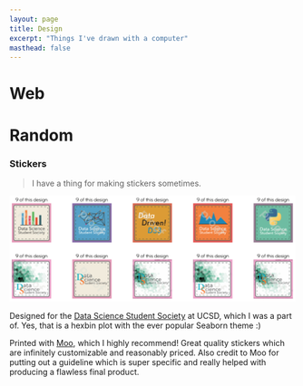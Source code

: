 ```yaml
---
layout: page
title: Design
excerpt: "Things I've drawn with a computer"
masthead: false
---
```


 

# Web

# Random

### Stickers

>I have a thing for making stickers sometimes.

![DS3 Stickers](/images/sticker-proofs.jpg)

Designed for the [Data Science Student Society](http://ds3.io) at UCSD, which I was a part of. Yes, that is a hexbin plot with the ever popular Seaborn theme :)

Printed with [Moo](https://www.moo.com/us/products/stickerbooks.html), which I highly recommend! Great quality stickers which are infinitely customizable and reasonably priced. Also credit to Moo for putting out a guideline which is super specific and really helped with producing a flawless final product.